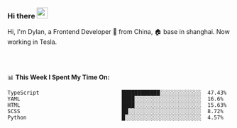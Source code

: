 ### Hi there <img src="https://media.giphy.com/media/hvRJCLFzcasrR4ia7z/giphy.gif" width="25px">

<!-- ![visitors](https://visitor-badge.glitch.me/badge?page_id=dislfyer.dislfyer) -->

Hi, I'm Dylan, a Frontend Developer 🚀 from China, 🏠 base in shanghai. Now working in Tesla.

<br/>
<br/>

📊 **This Week I Spent My Time On:**


<!--START_SECTION:waka-->

```text
TypeScript                          ████████████░░░░░░░░░░░░░  47.43%
YAML                                ████░░░░░░░░░░░░░░░░░░░░░  16.6%
HTML                                ████░░░░░░░░░░░░░░░░░░░░░  15.63%
SCSS                                ██░░░░░░░░░░░░░░░░░░░░░░░  8.72%
Python                              █░░░░░░░░░░░░░░░░░░░░░░░░  4.57%
```

<!--END_SECTION:waka-->

<!--
**About Me:**
 -->
